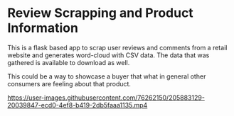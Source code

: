 # Review Scrapping and Product Information
This is a flask based app to scrap user reviews and comments from a retail website and generates word-cloud with CSV data.
The data that was gathered is available to download as well.

This could be a way to showcase a buyer that what in general other consumers are feeling about that product.


https://user-images.githubusercontent.com/76262150/205883129-20039847-ecd0-4ef8-b419-2db5faaa1135.mp4

